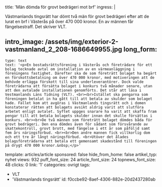 title: 'Män dömda för grovt bedrägeri mot brf'
ingress: |
  <p>Västmanlands tingsrätt har dömt två män för grovt bedrägeri efter att de lurat en brf i Västerås på över 470 000 kronor. En av männen får fängelsestraff. Det skriver VLT.
  </p>
  
intro_image: /assets/img/exterior-2-vastmanland_2_208-1686649955.jpg
long_form:
  -
    type: text
    text: '<p>En bostadsrättsförening i Västerås och företrädare för ett bolag tecknade avtal om installation av en värmeanläggning i föreningens fastighet. Därefter ska de som företrätt bolaget ha begärt en förskottsbetalning om över 470 000 kronor, med motiveringen att de behövde erlägga förskott till sina underleverantörer. Dock valde företrädarna att försätta bolaget i konkurs två månader senare, utan att den avtalade installationen genomförts. Det står att läsa i Vestmanlands Läns Tidning (VLT). <br><br>Istället ska pengarna som föreningen betalat in ha gått till att betala av skulder som bolaget hade. Fallet kom att avgöras i Västmanlands tingsrätt och i domen konstaterar rätten att bolagets avsikt aldrig varit att slutföra arbetet enligt avtalet. Syftet uppges snarare ha varit att skaffa fram pengar till att betala bolagets skulder innan det skulle försättas i konkurs. <br><br>De två männen som företrätt bolaget dömdes båda för grovt bedrägeri. Den ena dömdes även för sådant som försvårande av skattekontroll, grovt brott, med fängelse i ett år som påföljd samt fem års näringsförbud. <br><br>Den andre mannen fick villkorlig dom och ett tre år långt näringsförbud. <br>Utöver det ålades bolagsföreträdarna att betala ett gemensamt skadestånd till föreningen på drygt 470 000 kronor.&nbsp;</p>'
template: articles/article
sponsored: false
hide_from_home: false
artikel_typ: nyhet
views: 932
puff_font_size: 24
article_font_size: 24
topnews_font_size: 48
clicks: 0
link: '1'
categories: ovrigt
tags:
  - VLT
  - 'Västmanlands tingsrätt'
id: f0ccbe92-8aef-4306-882e-20d2437280ab
